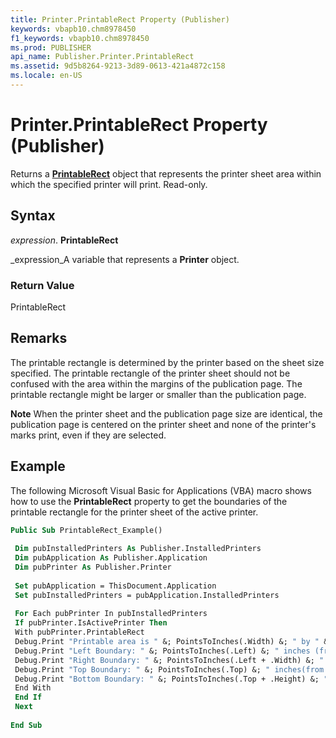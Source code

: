 ```yaml
---
title: Printer.PrintableRect Property (Publisher)
keywords: vbapb10.chm8978450
f1_keywords: vbapb10.chm8978450
ms.prod: PUBLISHER
api_name: Publisher.Printer.PrintableRect
ms.assetid: 9d5b8264-9213-3d89-0613-421a4872c158
ms.locale: en-US
---
```



# Printer.PrintableRect Property (Publisher)

Returns a  **[PrintableRect](printablerect-object-publisher.md)** object that represents the printer sheet area within which the specified printer will print. Read-only.


## Syntax

 _expression_. **PrintableRect**

 _expression_A variable that represents a  **Printer** object.


### Return Value

PrintableRect


## Remarks

The printable rectangle is determined by the printer based on the sheet size specified. The printable rectangle of the printer sheet should not be confused with the area within the margins of the publication page. The printable rectangle might be larger or smaller than the publication page.


 **Note**  When the printer sheet and the publication page size are identical, the publication page is centered on the printer sheet and none of the printer's marks print, even if they are selected.


## Example

The following Microsoft Visual Basic for Applications (VBA) macro shows how to use the  **PrintableRect** property to get the boundaries of the printable rectangle for the printer sheet of the active printer.


```vb
Public Sub PrintableRect_Example() 
 
 Dim pubInstalledPrinters As Publisher.InstalledPrinters 
 Dim pubApplication As Publisher.Application 
 Dim pubPrinter As Publisher.Printer 
 
 Set pubApplication = ThisDocument.Application 
 Set pubInstalledPrinters = pubApplication.InstalledPrinters 
 
 For Each pubPrinter In pubInstalledPrinters 
 If pubPrinter.IsActivePrinter Then 
 With pubPrinter.PrintableRect 
 Debug.Print "Printable area is " &; PointsToInches(.Width) &; " by " &; PointsToInches(.Height) &; " inches." 
 Debug.Print "Left Boundary: " &; PointsToInches(.Left) &; " inches (from left)." 
 Debug.Print "Right Boundary: " &; PointsToInches(.Left + .Width) &; " inches (from left)." 
 Debug.Print "Top Boundary: " &; PointsToInches(.Top) &; " inches(from top)." 
 Debug.Print "Bottom Boundary: " &; PointsToInches(.Top + .Height) &; " inches (from top)." 
 End With 
 End If 
 Next 
 
End Sub
```


